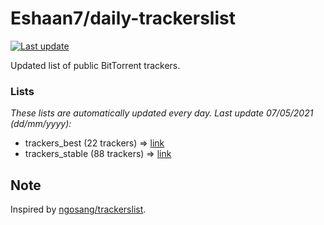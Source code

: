 
# Eshaan7/daily-trackerslist 

[![Last update](https://img.shields.io/badge/Last%20update-07/05/2021-blue.svg)](#)

Updated list of public BitTorrent trackers.

### Lists
*These lists are automatically updated every day. Last update 07/05/2021 (_dd/mm/yyyy_):*

* trackers_best (22 trackers) => [link](https://raw.githubusercontent.com/eshaan7/daily-trackerslist/master/trackers_best.txt)
* trackers_stable (88 trackers) => [link](https://raw.githubusercontent.com/eshaan7/daily-trackerslist/master/trackers_stable.txt)

## Note

Inspired by [ngosang/trackerslist](https://github.com/ngosang/trackerslist).

